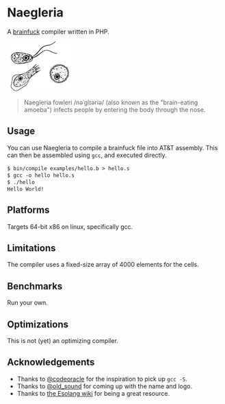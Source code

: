 # Naegleria

A [brainfuck](http://esolangs.org/wiki/Brainfuck) compiler written in PHP.

![](doc/naegleria.png)

> Naegleria fowleri /nəˈɡlɪəriə/ (also known as the "brain-eating amoeba") infects people by entering the body through the nose.

## Usage

You can use Naegleria to compile a brainfuck file into AT&T assembly. This can then be assembled using `gcc`, and executed directly.

    $ bin/compile examples/hello.b > hello.s
    $ gcc -o hello hello.s
    $ ./hello
    Hello World!

## Platforms

Targets 64-bit x86 on linux, specifically gcc.

## Limitations

The compiler uses a fixed-size array of 4000 elements for the cells.

## Benchmarks

Run your own.

## Optimizations

This is not (yet) an optimizing compiler.

## Acknowledgements

* Thanks to [@codeoracle](https://twitter.com/codeoracle) for the inspiration to pick up `gcc -S`.
* Thanks to [@old_sound](https://twitter.com/old_sound) for coming up with the name and logo.
* Thanks to [the Esolang wiki](http://esolangs.org/) for being a great resource.
